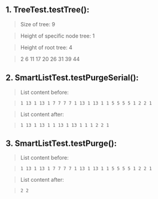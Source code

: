 ## 1. TreeTest.testTree(): ##

>    Size of tree: 9

>    Height of specific node tree: 1

>    Height of root tree: 4

>    2
>    6
>    11
>    17
>    20
>    26
>    31
>    39
>    44

## 2. SmartListTest.testPurgeSerial(): ##

>    List content before:

>     1 13 1 13 1 7 7 7 7 1 13 1 13 1 1 5 5 5 5 1 2 2 1

>    List content after:

>     1 13 1 13 1 1 13 1 13 1 1 1 2 2 1

## 3. SmartListTest.testPurge(): ##

>    List content before:

>     1 13 1 13 1 7 7 7 7 1 13 1 13 1 1 5 5 5 5 1 2 2 1

>    List content after:

>     2 2


